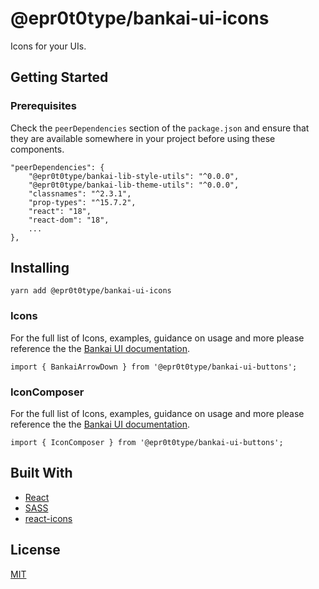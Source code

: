# @epr0t0type/bankai-ui-icons
Icons for your UIs.

## Getting Started

### Prerequisites
Check the `peerDependencies` section of the `package.json` and ensure that they are available somewhere in your project before using these components.

```
"peerDependencies": {
    "@epr0t0type/bankai-lib-style-utils": "^0.0.0",
    "@epr0t0type/bankai-lib-theme-utils": "^0.0.0",
    "classnames": "^2.3.1",
    "prop-types": "^15.7.2",
    "react": "18",
    "react-dom": "18",
    ...
},
```

## Installing
```
yarn add @epr0t0type/bankai-ui-icons
```

### Icons
For the full list of Icons, examples, guidance on usage and more please reference the the [Bankai UI documentation](https://bankai-ui.com/?path=/docs/components-iconography--iconography-story).

```
import { BankaiArrowDown } from '@epr0t0type/bankai-ui-buttons';
```

### IconComposer
For the full list of Icons, examples, guidance on usage and more please reference the the [Bankai UI documentation](https://bankai-ui.com/?path=/docs/components-iconography--iconography-story).

```
import { IconComposer } from '@epr0t0type/bankai-ui-buttons';
```

## Built With
* [React](https://github.com/facebook/react)
* [SASS](https://github.com/sass/sass)
* [react-icons](https://react-icons.github.io/react-icons)

## License
[MIT](../../../LICENSE)
